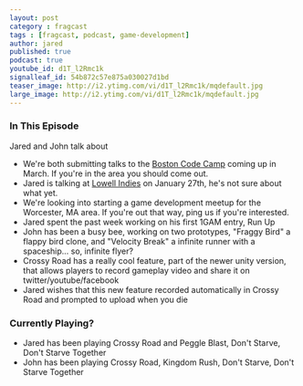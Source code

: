 ```yaml
---
layout: post
category : fragcast
tags : [fragcast, podcast, game-development]
author: jared
published: true
podcast: true
youtube_id: d1T_l2Rmc1k
signalleaf_id: 54b872c57e875a030027d1bd
teaser_image: http://i2.ytimg.com/vi/d1T_l2Rmc1k/mqdefault.jpg
large_image: http://i2.ytimg.com/vi/d1T_l2Rmc1k/mqdefault.jpg
---
```


### In This Episode
Jared and John talk about

- We're both submitting talks to the [Boston Code Camp](http://www.bostoncodecamp.com/) coming up in March. If you're in the area you should come out.
- Jared is talking at [Lowell Indies](http://www.meetup.com/Lowell-Independent-Game-Development-Meetup/events/219790178/) on January 27th, he's not sure about what yet.
- We're looking into starting a game development meetup for the Worcester, MA area. If you're out that way, ping us if you're interested.
- Jared spent the past week working on his first 1GAM entry, Run Up
- John has been a busy bee, working on two prototypes, "Fraggy Bird" a flappy bird clone, and "Velocity Break" a infinite runner with a spaceship... so, infinite flyer?
- Crossy Road has a really cool feature, part of the newer unity version, that allows players to record gameplay video and share it on twitter/youtube/facebook
- Jared wishes that this new feature recorded automatically in Crossy Road and prompted to upload when you die

### Currently Playing?
- Jared has been playing Crossy Road and Peggle Blast, Don't Starve, Don't Starve Together
- John has been playing Crossy Road, Kingdom Rush, Don't Starve, Don't Starve Together

